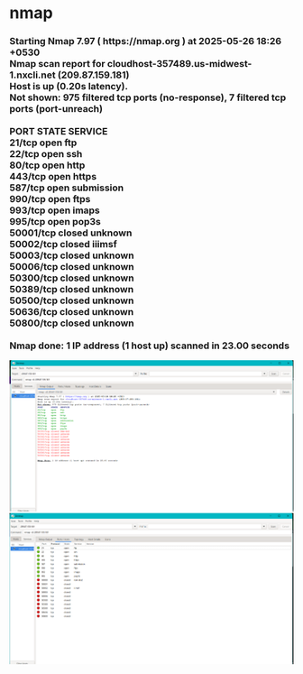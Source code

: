 # nmap

<html>
<head>
<title>Open ports using nmap</title>
</head>
<body>
<h3 finding open ports using nmap>
Starting Nmap 7.97 ( https://nmap.org ) at 2025-05-26 18:26 +0530<br>
Nmap scan report for cloudhost-357489.us-midwest-1.nxcli.net (209.87.159.181)<br>
Host is up (0.20s latency).<br>
Not shown: 975 filtered tcp ports (no-response), 7 filtered tcp ports (port-unreach)<br>
<br>
PORT      STATE  SERVICE<br>
21/tcp    open   ftp<br>
22/tcp    open   ssh<br>
80/tcp    open   http<br>
443/tcp   open   https<br>
587/tcp   open   submission<br>
990/tcp   open   ftps<br>
993/tcp   open   imaps<br>
995/tcp   open   pop3s<br>
50001/tcp closed unknown<br>
50002/tcp closed iiimsf<br>
50003/tcp closed unknown<br>
50006/tcp closed unknown<br>
50300/tcp closed unknown<br>
50389/tcp closed unknown<br>
50500/tcp closed unknown<br>
50636/tcp closed unknown<br>
50800/tcp closed unknown<br>
<br>
Nmap done: 1 IP address (1 host up) scanned in 23.00 seconds<br>
  </h5>
<img src="nmap1.png">
<img src="nmap2.png">
  
</body>
</html>
